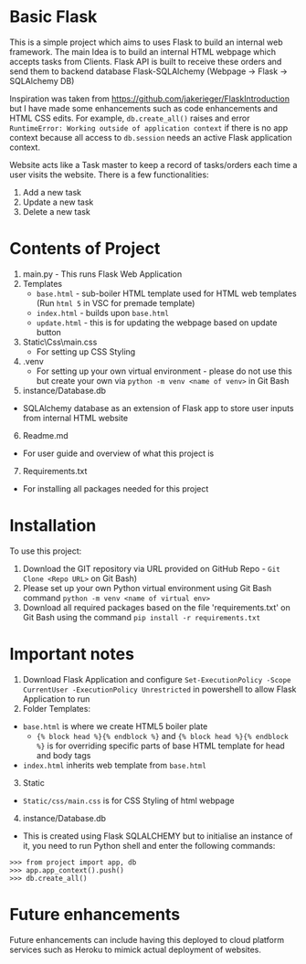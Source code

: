# Basic Flask
This is a simple project which aims to uses Flask to build an internal web framework. The main Idea is to build an internal HTML webpage which accepts tasks from Clients. Flask API is built to receive these orders and send them to backend database Flask-SQLAlchemy (Webpage -> Flask -> SQLAlchemy DB)

Inspiration was taken from https://github.com/jakerieger/FlaskIntroduction but I have made some enhancements such as code enhancements and HTML CSS edits. For example, ```db.create_all()``` raises and error ```RuntimeError: Working outside of application context``` if there is no app context because all access to ```db.session``` needs an active Flask application context.

Website acts like a Task master to keep a record of tasks/orders each time a user visits the website. There is a few functionalities:
1. Add a new task
2. Update a new task
3. Delete a new task

# Contents of Project
1. main.py - This runs Flask Web Application
2. Templates
    - ```base.html``` - sub-boiler HTML template used for HTML web templates (Run ```html 5``` in VSC for premade template)
    - ```index.html``` - builds upon ```base.html```
    - ```update.html``` - this is for updating the webpage based on update button
3. Static\Css\main.css
    - For setting up CSS Styling
4. .venv
    - For setting up your own virtual environment - please do not use this but create your own via ```python -m venv <name of venv>``` in Git Bash
5. instance/Database.db
- SQLAlchemy database as an extension of Flask app to store user inputs from internal HTML website
6. Readme.md
- For user guide and overview of what this project is
7. Requirements.txt
- For installing all packages needed for this project

# Installation
 To use this project:
1. Download the GIT repository via URL provided on GitHub Repo - ```Git Clone <Repo URL>``` on Git Bash)
2. Please set up your own Python virtual environment using Git Bash command ```python -m venv <name of virtual env>```
3. Download all required packages based on the file 'requirements.txt' on Git Bash using the command ```pip install -r requirements.txt```

# Important notes
1. Download Flask Application and configure ```Set-ExecutionPolicy -Scope CurrentUser -ExecutionPolicy Unrestricted``` in powershell to allow Flask Application to run
2. Folder Templates:
- ```base.html``` is where we create HTML5 boiler plate 
    - ```{% block head %}{% endblock %}``` and ```{% block head %}{% endblock %}``` is for overriding specific parts of base HTML template for head and body tags 
- ```index.html``` inherits web template from ```base.html```
3. Static
- ```Static/css/main.css``` is for CSS Styling of html webpage
4. instance/Database.db
- This is created using Flask SQLALCHEMY but to initialise an instance of it, you need to run Python shell and enter the following commands:
```
>>> from project import app, db
>>> app.app_context().push()
>>> db.create_all()
```

# Future enhancements
Future enhancements can include having this deployed to cloud platform services such as Heroku to mimick actual deployment of websites. 
